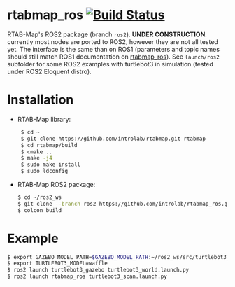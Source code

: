 rtabmap_ros [![Build Status](https://travis-ci.org/introlab/rtabmap_ros.svg?branch=ros2)](https://travis-ci.org/introlab/rtabmap_ros)
===========

RTAB-Map's ROS2 package (branch `ros2`). **UNDER CONSTRUCTION**: currently most nodes are ported to ROS2, however they are not all tested yet. The interface is the same than on ROS1 (parameters and topic names should still match ROS1 documentation on [rtabmap_ros](http://wiki.ros.org/rtabmap_ros)). See `launch/ros2` subfolder for some ROS2 examples with turtlebot3 in simulation (tested under ROS2 Eloquent distro).

# Installation 

* RTAB-Map library:
   ```bash
    $ cd ~
    $ git clone https://github.com/introlab/rtabmap.git rtabmap
    $ cd rtabmap/build
    $ cmake ..
    $ make -j4
    $ sudo make install
    $ sudo ldconfig
    ```
* RTAB-Map ROS2 package:
    ```bash
    $ cd ~/ros2_ws
    $ git clone --branch ros2 https://github.com/introlab/rtabmap_ros.git src/rtabmap_ros
    $ colcon build
    ```

# Example
```bash
$ export GAZEBO_MODEL_PATH=$GAZEBO_MODEL_PATH:~/ros2_ws/src/turtlebot3_simulations/turtlebot3_gazebo/models
$ export TURTLEBOT3_MODEL=waffle
$ ros2 launch turtlebot3_gazebo turtlebot3_world.launch.py
$ ros2 launch rtabmap_ros turtlebot3_scan.launch.py
```

